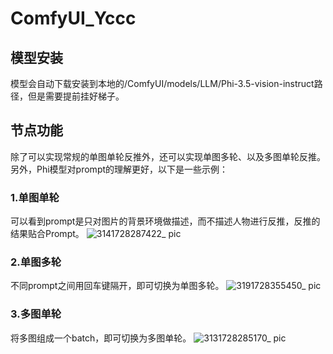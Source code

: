 # ComfyUI_Yccc
## 模型安装
模型会自动下载安装到本地的/ComfyUI/models/LLM/Phi-3.5-vision-instruct路径，但是需要提前挂好梯子。
## 节点功能
除了可以实现常规的单图单轮反推外，还可以实现单图多轮、以及多图单轮反推。另外，Phi模型对prompt的理解更好，以下是一些示例：
### 1.单图单轮
可以看到prompt是只对图片的背景环境做描述，而不描述人物进行反推，反推的结果贴合Prompt。
![3141728287422_ pic](https://github.com/user-attachments/assets/fbaca969-f5fd-459d-b0e2-edeec6d87567)
### 2.单图多轮
不同prompt之间用回车键隔开，即可切换为单图多轮。
![3191728355450_ pic](https://github.com/user-attachments/assets/cce9a54a-3c4b-426e-97c6-de52f92ea5ad)
### 3.多图单轮
将多图组成一个batch，即可切换为多图单轮。
![3131728285170_ pic](https://github.com/user-attachments/assets/b189b864-a561-4c0e-8d97-83551703ea65)
